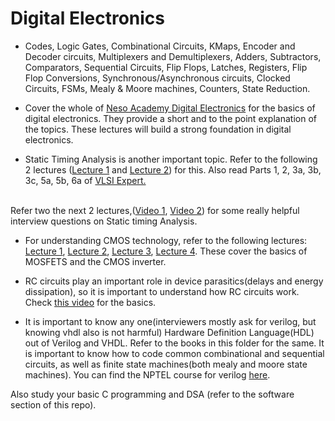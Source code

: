 # Digital Electronics



* Codes, Logic Gates, Combinational Circuits, KMaps, Encoder and Decoder circuits, Multiplexers and Demultiplexers, Adders, Subtractors, Comparators, Sequential Circuits, Flip Flops, Latches, Registers, Flip Flop Conversions, Synchronous/Asynchronous circuits, Clocked Circuits, FSMs, Mealy & Moore machines, Counters, State Reduction.

* Cover the whole of <a href="https://www.youtube.com/playlist?list=PL7XXZleXge9Ln2zPAVFiTrvuGpmNAsZpk">Neso Academy Digital Electronics</a> for the basics of digital electronics. They provide a short and to the point explanation of the topics. These lectures will build a strong foundation in digital electronics.

* Static Timing Analysis is another important topic. Refer to the following 2 lectures (<a href="https://www.youtube.com/watch?v=pEj6LR-C84Y">Lecture 1</a> and <a href="https://www.youtube.com/watch?v=mrY0MzCBgAo">Lecture 2</a>) for this. Also read Parts 1, 2, 3a, 3b, 3c, 5a, 5b, 6a of <a href="http://www.vlsi-expert.com/2011/03/static-timing-analysis-sta-basic-timing.html">VLSI Expert.</a> 
<br>
Refer two the next 2 lectures,(<a href="https://www.youtube.com/watch?v=iqvZLAgoA-g&list=PLD5C0Wv5Dnmdv-B6NGOu4MA3yDlqFfdre&index=3">Video 1</a>, <a href="https://www.youtube.com/watch?v=R50lGuibylE&list=PLD5C0Wv5Dnmdv-B6NGOu4MA3yDlqFfdre&index=4">Video 2</a>) for some really helpful interview questions on Static timing Analysis.

* For understanding CMOS technology, refer to the following lectures: [Lecture 1](https://www.youtube.com/watch?v=faiEVOOCe-s&list=PLLy_2iUCG87Bdulp9brz9AcvW_TnFCUmM&index=2), [Lecture 2](https://www.youtube.com/watch?v=faiEVOOCe-s&list=PLLy_2iUCG87Bdulp9brz9AcvW_TnFCUmM&index=2), [Lecture 3](https://www.youtube.com/watch?v=ZwD1kNvzO_g&list=PLLy_2iUCG87Bdulp9brz9AcvW_TnFCUmM&index=6), [Lecture 4](https://www.youtube.com/watch?v=UQqliHhtHcM&list=PLLy_2iUCG87Bdulp9brz9AcvW_TnFCUmM&index=7). These cover the basics of MOSFETS and the CMOS inverter. 
  
* RC circuits play an important role in device parasitics(delays and energy dissipation), so it is important to understand how RC circuits work. Check [this video](https://www.youtube.com/watch?v=KylJ2v1_c-o&t=1403s) for the basics.

* It is important to know any one(interviewers mostly ask for verilog, but knowing vhdl also is not harmful) Hardware Definition Language(HDL) out of Verilog and VHDL. Refer to the books in this folder for the same. It is important to know how to code common combinational and sequential circuits, as well as finite state machines(both mealy and moore state machines). You can find the NPTEL course for verilog [here](https://nptel.ac.in/courses/106/105/106105165/).

Also study your basic C programming and DSA (refer to the software section of this repo).
